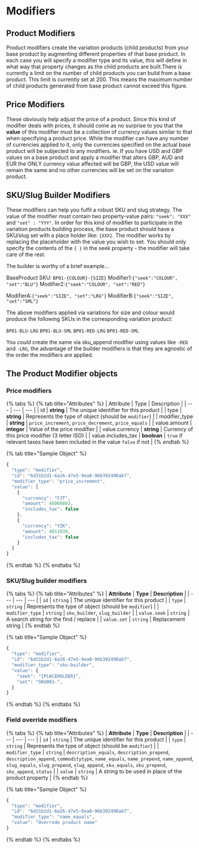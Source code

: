 # Modifiers

## Product Modifiers

Product modifiers create the variation products \(child products\) from your base product by augmenting different properties of that base product. In each case you will specify a modifier type and its value, this will define in what way that property changes as the child products are built.There is currently a limit on the number of child products you can build from a base product. This limit is currently set at 200. This means the maximum number of child products generated from base product cannot exceed this figure.

## Price Modifiers

These obviously help adjust the price of a product. Since this kind of modifier deals with prices, it should come as no surprise to you that the **value** of this modifier must be a collection of currency values similar to that when specifying a product price. While the modifier can have any number of currencies applied to it, only the currencies specified on the actual base product will be subjected to any modifiers. ie. If you have USD and GBP values on a base product and apply a modifier that alters GBP, AUD and EUR the ONLY currency value affected will be GBP, the USD value will remain the same and no other currencies will be set on the variation product.

## SKU/Slug Builder Modifiers

These modifiers can help you fulfil a robust SKU and slug strategy. The value of the modifier must contain two property-value pairs: `"seek": "XXX"` and `"set" : "YYY"`. In order for this kind of modifier to participate in the variation products building process, the base product should have a SKU/slug set with a place holder like: `{XXX}`. The modifier works by replacing the placeholder with the value you wish to set. You should only specify the contents of the `{ }` in the seek property - the modifier will take care of the rest.

The builder is worthy of a brief example...

BaseProduct SKU: `BP01-{COLOUR}-{SIZE}` Modifier1:`{"seek":"COLOUR", "set":"BLU"}` Modifier2:`{"seek":"COLOUR", "set":"RED"}`

ModifierA:`{"seek":"SIZE", "set":"LRG"}` ModifierB:`{"seek":"SIZE", "set":"SML"}`

The above modifiers applied via variations for size and colour would produce the following SKUs in the corresponding variation product:

`BP01-BLU-LRG` `BP01-BLU-SML` `BP01-RED-LRG` `BP01-RED-SML`

You _could_ create the same via sku\_append modifier using values like `-RED` and `-LRG`, the advantage of the builder modifiers is that they are agnostic of the order the modifiers are applied.

## The Product Modifier objects

### Price modifiers

{% tabs %}
{% tab title="Attributes" %}
| Attribute | Type | Description |
| --- | --- | --- |
| id | **string** | The unique identifier for this product |
| type | **string** | Represents the type of object \(should be `modifier`\) |
| modifier\_type | **string** | `price_increment`, `price_decrement`, `price_equals` |
| value.amount | **integer** | Value of the price modifier |
| value.currency | **string** | Currency of this price modifier \(3 letter ISO\) |
| value.includes\_tax | **boolean** | `true` if relevant taxes have been included in the value `false` if not |
{% endtab %}

{% tab title="Sample Object" %}
```javascript
{
  "type": "modifier",
  "id": "6d31b2d1-6a26-47e5-9ea0-96b392490ab7",
  "modifier_type": "price_increment",
  "value": [
    {
      "currency": "FJT",
      "amount": 46008803,
      "includes_tax": false
    },
    {
      "currency": "YZK",
      "amount": 4011039,
      "includes_tax": false
    }
  ]
}
```
{% endtab %}
{% endtabs %}

### SKU/Slug builder modifiers

{% tabs %}
{% tab title="Attributes" %}
| **Attribute** | **Type** | **Description** |
| --- | --- | --- |
| `id` | `string` | The unique identifier for this product |
| `type` | `string` | Represents the type of object \(should be `modifier`\) |
| `modifier_type` | `string` | `sku_builder`, `slug_builder` |
| `value.seek` | `string` | A search string for the find / replace |
| `value.set` | `string` | Replacement string |
{% endtab %}

{% tab title="Sample Object" %}
```javascript
{
  "type": "modifier",
  "id": "6d31b2d1-6a26-47e5-9ea0-96b392490ab7",
  "modifier_type": "sku-builder",
  "value": {
    "seek": "{PLACEHOLDER}",
    "set": "SKU001-",
  }
}
```
{% endtab %}
{% endtabs %}

### Field override modifiers

{% tabs %}
{% tab title="Attributes" %}
| **Attribute** | **Type** | **Description** |
| --- | --- | --- |
| `id` | `string` | The unique identifier for this product |
| `type` | `string` | Represents the type of object \(should be `modifier`\) |
| `modifier_type` | `string` | `description_equals`, `description_prepend`, `description_append`, `commoditytype`, `name_equals`, `name_prepend`, `name_append`, `slug_equals`, `slug_prepend`, `slug_append`, `sku_equals`, `sku_prepend`, `sku_append`, `status` |
| `value` | `string` | A string to be used in place of the product property |
{% endtab %}

{% tab title="Sample Object" %}
```javascript
{
  "type": "modifier",
  "id": "6d31b2d1-6a26-47e5-9ea0-96b392490ab7",
  "modifier_type": "name_equals",
  "value": "Overrode product name"
}
```
{% endtab %}
{% endtabs %}

